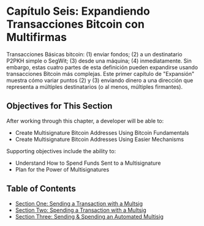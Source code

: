 # Capítulo Seis: Expandiendo Transacciones Bitcoin con Multifirmas

Transacciones Básicas bitcoin: (1) enviar fondos; (2) a un destinatario P2PKH simple o SegWit; (3) desde una máquina; (4) inmediatamente. Sin embargo, estas cuatro partes de esta definición pueden expandirse usando transacciones Bitcoin más complejas. Este primer capítulo de "Expansión" muestra cómo variar puntos (2) y (3) enviando dinero a una dirección que representa a múltiples destinatarios (o al menos, múltiples firmantes).

## Objectives for This Section

After working through this chapter, a developer will be able to:

   * Create Multisignature Bitcoin Addresses Using Bitcoin Fundamentals
   * Create Multisignature Bitcoin Addresses Using Easier Mechanisms
   
Supporting objectives include the ability to:

   * Understand How to Spend Funds Sent to a Multisignature
   * Plan for the Power of Multisignatures
   
## Table of Contents

   * [Section One: Sending a Transaction with a Multsig](06_1_Sending_a_Transaction_to_a_Multisig.md)
   * [Section Two: Spending a Transaction with a Multsig](06_2_Spending_a_Transaction_to_a_Multisig.md)
   * [Section Three: Sending & Spending an Automated Multisig](06_3_Sending_an_Automated_Multisig.md)

